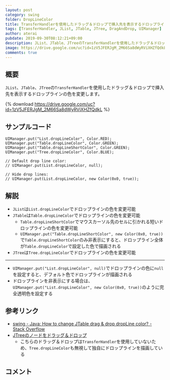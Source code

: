```yaml
---
layout: post
category: swing
folder: DropLineColor
title: TransferHandlerを使用したドラッグ＆ドロップで挿入先を表示するドロップラインの色を変更する
tags: [TransferHandler, JList, JTable, JTree, DragAndDrop, UIManager]
author: aterai
pubdate: 2019-09-30T08:12:21+09:00
description: JList、JTable、JTreeのTransferHandlerを使用したドラッグ＆ドロップで挿入先を表示するドロップラインの色を変更します。
image: https://drive.google.com/uc?id=1zV5JFERJgM_2M66Sa8dWyRViXHZfQdkL
comments: true
---
```

## 概要
`JList`、`JTable`、`JTree`の`TransferHandler`を使用したドラッグ＆ドロップで挿入先を表示するドロップラインの色を変更します。

{% download https://drive.google.com/uc?id=1zV5JFERJgM_2M66Sa8dWyRViXHZfQdkL %}

## サンプルコード
<pre class="prettyprint"><code>UIManager.put("List.dropLineColor", Color.RED);
UIManager.put("Table.dropLineColor", Color.GREEN);
UIManager.put("Table.dropLineShortColor", Color.GREEN);
UIManager.put("Tree.dropLineColor", Color.BLUE);

// Default drop line color:
// UIManager.put(List.dropLineColor, null);

// Hide drop lines: 
// UIManager.put(List.dropLineColor, new Color(0x0, true));
</code></pre>

## 解説
- `JList`は`List.dropLineColor`でドロップラインの色を変更可能
- `JTable`は`Table.dropLineColor`でドロップラインの色を変更可能
    - `Table.dropLineShortColor`でマウスカーソル先のセルに引かれる短いドロップラインの色を変更可能
    - `UIManager.put("Table.dropLineShortColor", new Color(0x0, true))`で`Table.dropLineShortColor`のみ非表示にすると、ドロップライン全体が`Table.dropLineColor`で設定した色で描画される
- `JTree`は`Tree.dropLineColor`でドロップラインの色を変更可能

<!-- dummy comment line for breaking list -->

- - - -
- `UIManager.put("List.dropLineColor", null)`でドロップラインの色に`null`を設定すると、デフォルト色でドロップラインが描画される
- ドロップラインを非表示にする場合は、`UIManager.put("List.dropLineColor", new Color(0x0, true))`のように完全透明色を設定する

<!-- dummy comment line for breaking list -->

## 参考リンク
- [swing - Java: How to change JTable drag & drop dropLine color? - Stack Overflow](https://stackoverflow.com/questions/58032762/java-how-to-change-jtable-drag-drop-dropline-color)
- [JTreeのノードをドラッグ＆ドロップ](https://ateraimemo.com/Swing/DnDTree.html)
    - こちらのドラッグ＆ドロップは`TransferHandler`を使用していないため、`Tree.dropLineColor`も無視して独自にドロップラインを描画している

<!-- dummy comment line for breaking list -->

## コメント
